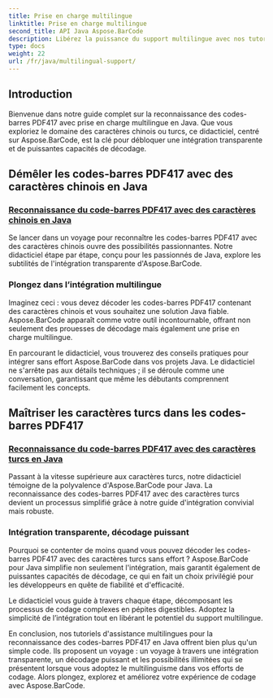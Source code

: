 ```yaml
---
title: Prise en charge multilingue
linktitle: Prise en charge multilingue
second_title: API Java Aspose.BarCode
description: Libérez la puissance du support multilingue avec nos tutoriels sur la reconnaissance des codes-barres PDF417. Plongez dans le codage Java avec Aspose.BarCode pour une intégration transparente.
type: docs
weight: 22
url: /fr/java/multilingual-support/
---
```


## Introduction
Bienvenue dans notre guide complet sur la reconnaissance des codes-barres PDF417 avec prise en charge multilingue en Java. Que vous exploriez le domaine des caractères chinois ou turcs, ce didacticiel, centré sur Aspose.BarCode, est la clé pour débloquer une intégration transparente et de puissantes capacités de décodage.

## Démêler les codes-barres PDF417 avec des caractères chinois en Java
### [Reconnaissance du code-barres PDF417 avec des caractères chinois en Java](./recognizing-pdf417-chinese-characters/)

Se lancer dans un voyage pour reconnaître les codes-barres PDF417 avec des caractères chinois ouvre des possibilités passionnantes. Notre didacticiel étape par étape, conçu pour les passionnés de Java, explore les subtilités de l'intégration transparente d'Aspose.BarCode.

### Plongez dans l’intégration multilingue
Imaginez ceci : vous devez décoder les codes-barres PDF417 contenant des caractères chinois et vous souhaitez une solution Java fiable. Aspose.BarCode apparaît comme votre outil incontournable, offrant non seulement des prouesses de décodage mais également une prise en charge multilingue.

En parcourant le didacticiel, vous trouverez des conseils pratiques pour intégrer sans effort Aspose.BarCode dans vos projets Java. Le didacticiel ne s'arrête pas aux détails techniques ; il se déroule comme une conversation, garantissant que même les débutants comprennent facilement les concepts.

## Maîtriser les caractères turcs dans les codes-barres PDF417
### [Reconnaissance du code-barres PDF417 avec des caractères turcs en Java](./recognizing-pdf417-turkish-characters/)

Passant à la vitesse supérieure aux caractères turcs, notre didacticiel témoigne de la polyvalence d'Aspose.BarCode pour Java. La reconnaissance des codes-barres PDF417 avec des caractères turcs devient un processus simplifié grâce à notre guide d'intégration convivial mais robuste.

### Intégration transparente, décodage puissant
Pourquoi se contenter de moins quand vous pouvez décoder les codes-barres PDF417 avec des caractères turcs sans effort ? Aspose.BarCode pour Java simplifie non seulement l'intégration, mais garantit également de puissantes capacités de décodage, ce qui en fait un choix privilégié pour les développeurs en quête de fiabilité et d'efficacité.

Le didacticiel vous guide à travers chaque étape, décomposant les processus de codage complexes en pépites digestibles. Adoptez la simplicité de l’intégration tout en libérant le potentiel du support multilingue.

En conclusion, nos tutoriels d'assistance multilingues pour la reconnaissance des codes-barres PDF417 en Java offrent bien plus qu'un simple code. Ils proposent un voyage : un voyage à travers une intégration transparente, un décodage puissant et les possibilités illimitées qui se présentent lorsque vous adoptez le multilinguisme dans vos efforts de codage. Alors plongez, explorez et améliorez votre expérience de codage avec Aspose.BarCode.